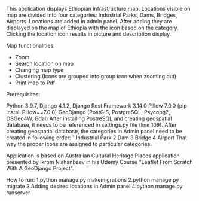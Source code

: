 This application displays Ethiopian infrastructure map. Locations visible on map are divided into four categories: Industrial Parks, Dams, Bridges, Airports. Locations are added in admin panel. After adding they are displayed on the map of Ethiopia with the icon based on the category. Clicking the location icon results in picture and description display.

Map functionalities:

- Zoom
- Search location on map
- Changing map type
- Clustering (Icons are grouped into group icon when zooming out)
- Print map to Pdf

Prerequisites:

Python 3.9.7,
Django 4.1.2,
Django Rest Framework 3.14.0
Pillow 7.0.0 (pip install Pillow==7.0.0)
GeoDjango (PostGIS, PostgreSQL, Psycopg2, OSGeo4W, Gdal) After installing PostreSQL and creating geospatial database, it needs to be referenced in settings.py file (line 109).
After creating geospatial database, the categories in Admin panel need to be created in following order: 1.Industrial Park 2.Dam 3.Bridge 4.Airport That way the proper icons are assigned to particular categories.

Application is based on Australian Cultural Heritage Places application presented by Ikrom Nishanbaev in his Udemy Course "Leaflet From Scratch With A GeoDjango Project".

How to run: 1.python manage.py makemigrations 2.python manage.py migrate 3.Adding desired locations in Admin panel 4.python manage.py runserver
